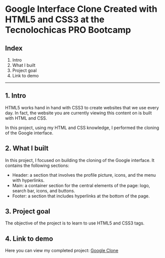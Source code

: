 # Google Interface Clone Created with HTML5 and CSS3 at the Tecnolochicas PRO Bootcamp


##  Index

1. Intro
2. What I built
3. Project goal
4. Link to demo

****

## 1. Intro
HTML5 works hand in hand with CSS3 to create websites that we use every day. In fact, the website you are currently viewing this content on is built with HTML and CSS.

In this project, using my HTML and CSS knowledge, I performed the cloning of the Google interface.

## 2. What I built
In this project, I focused on building the cloning of the Google interface.
It contains the following sections:

* Header: a section that involves the profile picture, icons, and the menu with hyperlinks.
* Main: a container section for the central elements of the page: logo, search bar, icons, and buttons.
* Footer: a section that includes hyperlinks at the bottom of the page.

## 3. Project goal
The objective of the project is to learn to use HTML5 and CSS3 tags.

## 4. Link to demo
Here you can view my completed project: [Google Clone](#)


